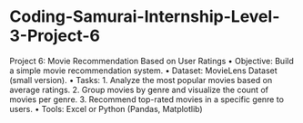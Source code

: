 # Coding-Samurai-Internship-Level-3-Project-6
Project 6: Movie Recommendation Based on User Ratings
•
Objective: Build a simple movie recommendation system.
•
Dataset: MovieLens Dataset (small version).
• Tasks:
1.
Analyze the most popular movies based on average ratings.
2.
Group movies by genre and visualize the count of movies per genre.
3.
Recommend top-rated movies in a specific genre to users.
•
Tools: Excel or Python (Pandas, Matplotlib)
